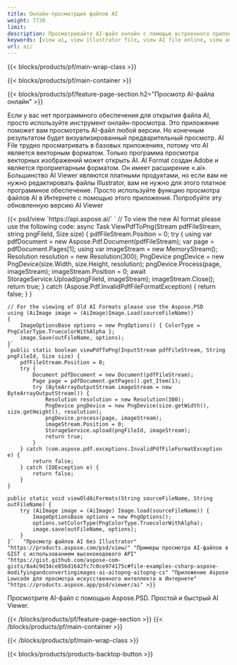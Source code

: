 ```yaml
---
title: Онлайн-просмотрщик файлов AI
weight: 7730
limit: 
description: Просматривайте AI-файл онлайн с помощью встроенного приложения Aspose
keywords: [view ai, view illustrator file, view AI file online, view adobe illustrator, ai file preview, ai format view]
url: ai/
---
```


{{< blocks/products/pf/main-wrap-class >}}


{{< blocks/products/pf/main-container >}}

{{< blocks/products/pf/feature-page-section h2="Просмотр AI-файла онлайн" >}}
<p>Если у вас нет программного обеспечения для открытия файла AI, просто используйте инструмент онлайн-просмотра. Это приложение поможет вам просмотреть AI-файл любой версии. Но конечным результатом будет визуализированный предварительный просмотр. AI File трудно просматривать в базовых приложениях, потому что AI является векторным форматом. Только программа просмотра векторных изображений может открыть AI. AI Format создан Adobe и является проприетарным форматом. Он имеет расширение «.ai». Большинство AI Viewer являются платными продуктами, но если вам не нужно редактировать файлы Illustrator, вам не нужно для этого платное программное обеспечение. Просто используйте функцию просмотра файлов AI в Интернете с помощью этого приложения. Попробуйте эту обновленную версию AI Viewer</p>
{{< psd/view `https://api.aspose.ai/` 
`	// To view the new AI format please use the following code:
	async Task<bool> ViewPdfToPng(Stream pdfFileStream, string pngFileId, Size size)
	{
		pdfFileStream.Position = 0;
		try
		{
			using var pdfDocument = new Aspose.Pdf.Document(pdfFileStream);
			var page = pdfDocument.Pages[1];
			using var imageStream = new MemoryStream();
			Resolution resolution = new Resolution(300);
			PngDevice pngDevice = new PngDevice(size.Width, size.Height, resolution);
			pngDevice.Process(page, imageStream);
			imageStream.Position = 0;
			await StorageService.Upload(pngFileId, imageStream);
			imageStream.Close();
			return true;
		}
		catch (Aspose.Pdf.InvalidPdfFileFormatException)
		{
			return false;
		}
	}
	
	// For the viewing of Old AI Formats please use the Aspose.PSD
	using (AiImage image = (AiImage)Image.Load(sourceFileName))
	{
		ImageOptionsBase options = new PngOptions() { ColorType = PngColorType.TruecolorWithAlpha };
		image.Save(outFileName, options);
	}` 
	`public static boolean viewPdfToPng(InputStream pdfFileStream, String pngFileId, Size size) {
        pdfFileStream.Position = 0;
        try {
            Document pdfDocument = new Document(pdfFileStream);
            Page page = pdfDocument.getPages().get_Item(1);
            try (ByteArrayOutputStream imageStream = new ByteArrayOutputStream()) {
                Resolution resolution = new Resolution(300);
                PngDevice pngDevice = new PngDevice(size.getWidth(), size.getHeight(), resolution);
                pngDevice.process(page, imageStream);
                imageStream.Position = 0;
                StorageService.upload(pngFileId, imageStream);
                return true;
            }
        } catch (com.aspose.pdf.exceptions.InvalidPdfFileFormatException e) {
            return false;
        } catch (IOException e) {
            return false;
        }
    }

    public static void viewOldAiFormats(String sourceFileName, String outFileName) {
        try (AiImage image = (AiImage) Image.load(sourceFileName)) {
            ImageOptionsBase options = new PngOptions();
            options.setColorType(PngColorType.TruecolorWithAlpha);
            image.save(outFileName, options);
        }
    }`	 "Просмотр файлов AI без Illustrator" "https://products.aspose.com/psd/view/" "Примеры просмотра AI-файлов в GIST с использованием высококодового API" "https://gist.github.com/aspose-com-gists/8a4c9d34ce856d1642fc7c0ce974175c#file-examples-csharp-aspose-modifyingandconvertingimages-ai-aitopng-aitopng-cs" "Приложение Aspose Lowcode для просмотра искусственного интеллекта в Интернете" "https://products.aspose.app/psd/viewer/ai" >}}
<p>Просмотрите AI-файл с помощью Aspose.PSD. Простой и быстрый AI Viewer.</p>
{{< /blocks/products/pf/feature-page-section >}}
{{< /blocks/products/pf/main-container >}}


{{< /blocks/products/pf/main-wrap-class >}}

{{< blocks/products/products-backtop-button >}}

